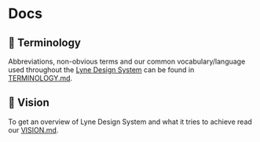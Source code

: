 # Docs

## 📙 Terminology
Abbreviations, non-obvious terms and our common vocabulary/language used throughout the [Lyne Design System](/docs/TERMINOLOGY.md#lyne) can be found in [TERMINOLOGY.md](./TERMINOLOGY.md).

## 🌈 Vision
To get an overview of Lyne Design System and what it tries to achieve read our [VISION.md](./VISION.md).
